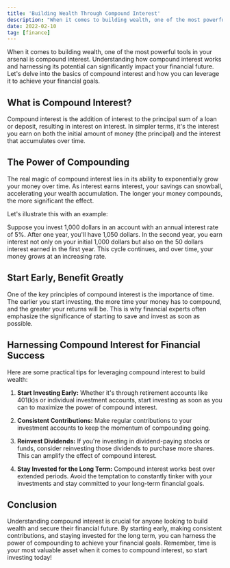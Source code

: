 ```yaml
---
title: 'Building Wealth Through Compound Interest'
description: "When it comes to building wealth, one of the most powerful tools in your arsenal is compound interest. Understanding how compound interest works..."
date: 2022-02-10
tag: [finance]
---
```



When it comes to building wealth, one of the most powerful tools in your arsenal is compound interest. Understanding how compound interest works and harnessing its potential can significantly impact your financial future. Let's delve into the basics of compound interest and how you can leverage it to achieve your financial goals.

## What is Compound Interest?

Compound interest is the addition of interest to the principal sum of a loan or deposit, resulting in interest on interest. In simpler terms, it's the interest you earn on both the initial amount of money (the principal) and the interest that accumulates over time.

## The Power of Compounding

The real magic of compound interest lies in its ability to exponentially grow your money over time. As interest earns interest, your savings can snowball, accelerating your wealth accumulation. The longer your money compounds, the more significant the effect.

Let's illustrate this with an example:

Suppose you invest 1,000 dollars in an account with an annual interest rate of 5%. After one year, you'll have 1,050 dollars. In the second year, you earn interest not only on your initial 1,000 dollars but also on the 50 dollars interest earned in the first year. This cycle continues, and over time, your money grows at an increasing rate.

## Start Early, Benefit Greatly

One of the key principles of compound interest is the importance of time. The earlier you start investing, the more time your money has to compound, and the greater your returns will be. This is why financial experts often emphasize the significance of starting to save and invest as soon as possible.

## Harnessing Compound Interest for Financial Success

Here are some practical tips for leveraging compound interest to build wealth:

1. **Start Investing Early:** Whether it's through retirement accounts like 401(k)s or individual investment accounts, start investing as soon as you can to maximize the power of compound interest.

2. **Consistent Contributions:** Make regular contributions to your investment accounts to keep the momentum of compounding going.

3. **Reinvest Dividends:** If you're investing in dividend-paying stocks or funds, consider reinvesting those dividends to purchase more shares. This can amplify the effect of compound interest.

4. **Stay Invested for the Long Term:** Compound interest works best over extended periods. Avoid the temptation to constantly tinker with your investments and stay committed to your long-term financial goals.

## Conclusion

Understanding compound interest is crucial for anyone looking to build wealth and secure their financial future. By starting early, making consistent contributions, and staying invested for the long term, you can harness the power of compounding to achieve your financial goals. Remember, time is your most valuable asset when it comes to compound interest, so start investing today!
